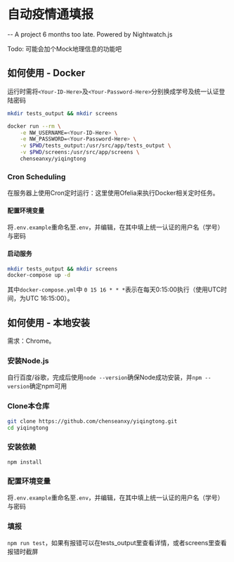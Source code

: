 # 自动疫情通填报

 -- A project 6 months too late. Powered by Nightwatch.js

Todo: 可能会加个Mock地理信息的功能吧

## 如何使用 - Docker

运行时需将`<Your-ID-Here>`及`<Your-Password-Here>`分别换成学号及统一认证登陆密码

```bash
mkdir tests_output && mkdir screens

docker run --rm \
    -e NW_USERNAME=<Your-ID-Here> \
    -e NW_PASSWORD=<Your-Password-Here> \
    -v $PWD/tests_output:/usr/src/app/tests_output \
    -v $PWD/screens:/usr/src/app/screens \
    chenseanxy/yiqingtong
```

### Cron Scheduling

在服务器上使用Cron定时运行：这里使用Ofelia来执行Docker相关定时任务。

#### 配置环境变量

将`.env.example`重命名至`.env`，并编辑，在其中填上统一认证的用户名（学号）与密码

#### 启动服务

```bash
mkdir tests_output && mkdir screens
docker-compose up -d
```

其中`docker-compose.yml`中 `0 15 16 * * *`表示在每天0:15:00执行（使用UTC时间，为UTC 16:15:00）。

## 如何使用 - 本地安装

需求：Chrome。

### 安装Node.js

自行百度/谷歌，完成后使用`node --version`确保Node成功安装，并`npm --version`确定npm可用

### Clone本仓库

```bash
git clone https://github.com/chenseanxy/yiqingtong.git
cd yiqingtong
```

### 安装依赖

`npm install`

### 配置环境变量

将`.env.example`重命名至`.env`，并编辑，在其中填上统一认证的用户名（学号）与密码

### 填报

`npm run test`，如果有报错可以在tests_output里查看详情，或者screens里查看报错时截屏
